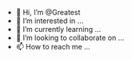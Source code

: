 - 👋 Hi, I’m @Greatest
- 👀 I’m interested in ...
- 🌱 I’m currently learning ...
- 💞️ I’m looking to collaborate on ...
- 📫 How to reach me ...

<!---
Yaguus/Yaguus is a ✨ special ✨ repository because its `README.md` (this file) appears on your GitHub profile.
You can click the Preview link to take a look at your changes.
--->
